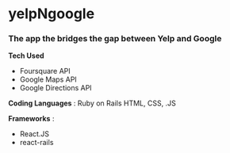 
# yelpNgoogle

### The app the bridges the gap between Yelp and Google 

**Tech Used**

- Foursquare API
- Google Maps API
- Google Directions API


**Coding Languages** :
Ruby on Rails
HTML, CSS, .JS

**Frameworks** :

- React.JS
- react-rails
 
